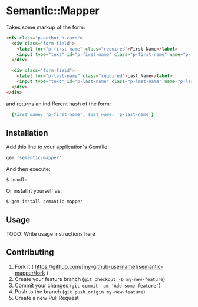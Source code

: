 # Semantic::Mapper

Takes some markup of the form:
```html
<div class="p-author h-card">
  <div class="form-field">
    <label for="p-first-name" class="required">First Name</label>
    <input type="text" id="p-first-name" class="p-first-name" name="p-first-name" data-mapping="first_name" required>
  </div>

  <div class="form-field">
    <label for="p-last-name" class="required">Last Name</label>
    <input type="text" id="p-last-name" class="p-last-name" name="p-last-name" data-mapping="last_name" required>
  </div>
</div>
```

and returns an indifferent hash of the form:
```ruby
  {first_name: 'p-first-name', last_name: 'p-last-name'}
```

## Installation

Add this line to your application's Gemfile:

```ruby
gem 'semantic-mapper'
```

And then execute:

    $ bundle

Or install it yourself as:

    $ gem install semantic-mapper

## Usage

TODO: Write usage instructions here

## Contributing

1. Fork it ( https://github.com/[my-github-username]/semantic-mapper/fork )
2. Create your feature branch (`git checkout -b my-new-feature`)
3. Commit your changes (`git commit -am 'Add some feature'`)
4. Push to the branch (`git push origin my-new-feature`)
5. Create a new Pull Request
